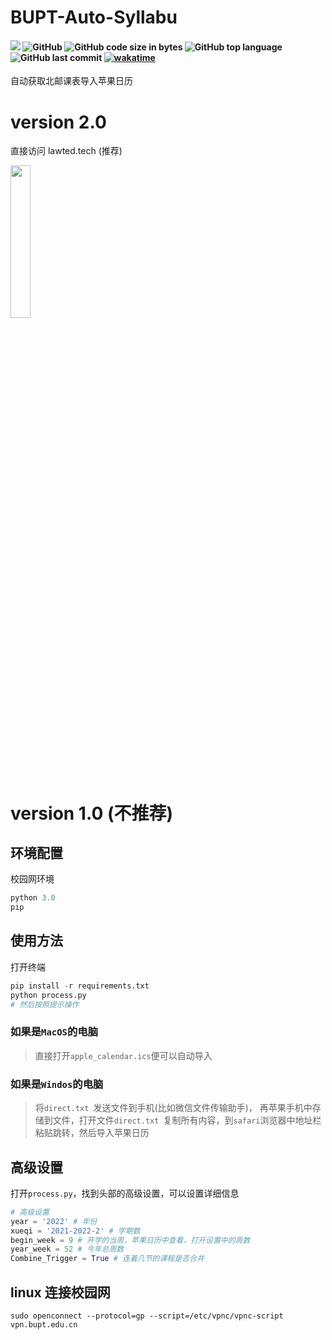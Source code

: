 # BUPT-Auto-Syllabu
#### ![](https://img.shields.io/badge/author-Lawted-lightpink) ![GitHub](https://img.shields.io/github/license/LAWTED/BUPT-Auto-Syllabu) ![GitHub code size in bytes](https://img.shields.io/github/languages/code-size/LAWTED/BUPT-Auto-Syllabu) ![GitHub top language](https://img.shields.io/github/languages/top/LAWTED/BUPT-Auto-Syllabu?color=56ccf2) ![GitHub last commit](https://img.shields.io/github/last-commit/LAWTED/BUPT-Auto-Syllabu?color=yellow) [![wakatime](https://wakatime.com/badge/user/b538f533-3e8c-4b7b-ab49-7aab7771d31c/project/636b7c61-1a6a-466d-9dc4-7915b172c49f.svg)](https://wakatime.com/badge/user/b538f533-3e8c-4b7b-ab49-7aab7771d31c/project/636b7c61-1a6a-466d-9dc4-7915b172c49f)

自动获取北邮课表导入苹果日历

# version 2.0
直接访问 lawted.tech (推荐)

<img src="https://user-images.githubusercontent.com/56634309/155940362-19c70b23-2dad-4b15-84c0-752cd177c61b.gif" width="25%">

# version 1.0 (不推荐)

## 环境配置
校园网环境
``` python
python 3.0
pip
```

## 使用方法

打开终端

```python
pip install -r requirements.txt
python process.py
# 然后按照提示操作
```

### 如果是`MacOS`的电脑

> 直接打开`apple_calendar.ics`便可以自动导入



### 如果是`Windos`的电脑

> 将`direct.txt `发送文件到手机(比如微信文件传输助手)， 再苹果手机中存储到文件，打开文件`direct.txt `复制所有内容，到`safari`浏览器中地址栏粘贴跳转，然后导入苹果日历



## 高级设置

打开`process.py`，找到头部的高级设置，可以设置详细信息

```python
# 高级设置
year = '2022' # 年份
xueqi = '2021-2022-2' # 学期数
begin_week = 9 # 开学的当周，苹果日历中查看，打开设置中的周数
year_week = 52 # 今年总周数
Combine_Trigger = True # 连着几节的课程是否合并
```

## linux 连接校园网
```
sudo openconnect --protocol=gp --script=/etc/vpnc/vpnc-script vpn.bupt.edu.cn
```
